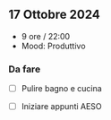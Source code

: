## 17 Ottobre 2024

- 9 ore / 22:00
- Mood: Produttivo

### Da fare

- [ ] Pulire bagno e cucina
- [ ] Iniziare appunti AESO



